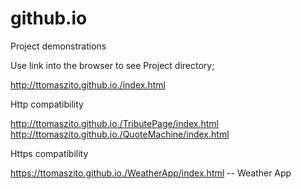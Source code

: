 # github.io

Project demonstrations

Use link into the browser to see Project directory;

http://ttomaszito.github.io./index.html

Http compatibility

http://ttomaszito.github.io./TributePage/index.html
http://ttomaszito.github.io./QuoteMachine/index.html

Https compatibility 

https://ttomaszito.github.io./WeatherApp/index.html -- Weather App
